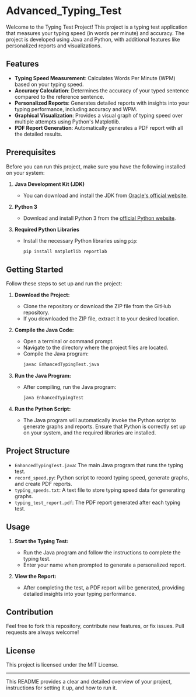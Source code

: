 # Advanced_Typing_Test

Welcome to the Typing Test Project! This project is a typing test application that measures your typing speed (in words per minute) and accuracy. The project is developed using Java and Python, with additional features like personalized reports and visualizations.

## Features

- **Typing Speed Measurement**: Calculates Words Per Minute (WPM) based on your typing speed.
- **Accuracy Calculation**: Determines the accuracy of your typed sentence compared to the reference sentence.
- **Personalized Reports**: Generates detailed reports with insights into your typing performance, including accuracy and WPM.
- **Graphical Visualization**: Provides a visual graph of typing speed over multiple attempts using Python's Matplotlib.
- **PDF Report Generation**: Automatically generates a PDF report with all the detailed results.

## Prerequisites

Before you can run this project, make sure you have the following installed on your system:

1. **Java Development Kit (JDK)**
   - You can download and install the JDK from [Oracle's official website](https://www.oracle.com/java/technologies/javase-jdk11-downloads.html).

2. **Python 3**
   - Download and install Python 3 from the [official Python website](https://www.python.org/downloads/).

3. **Required Python Libraries**
   - Install the necessary Python libraries using `pip`:
     ```bash
     pip install matplotlib reportlab
     ```

## Getting Started

Follow these steps to set up and run the project:

1. **Download the Project:**
   - Clone the repository or download the ZIP file from the GitHub repository.
   - If you downloaded the ZIP file, extract it to your desired location.

2. **Compile the Java Code:**
   - Open a terminal or command prompt.
   - Navigate to the directory where the project files are located.
   - Compile the Java program:
     ```bash
     javac EnhancedTypingTest.java
     ```

3. **Run the Java Program:**
   - After compiling, run the Java program:
     ```bash
     java EnhancedTypingTest
     ```

4. **Run the Python Script:**
   - The Java program will automatically invoke the Python script to generate graphs and reports. Ensure that Python is correctly set up on your system, and the required libraries are installed.

## Project Structure

- `EnhancedTypingTest.java`: The main Java program that runs the typing test.
- `record_speed.py`: Python script to record typing speed, generate graphs, and create PDF reports.
- `typing_speeds.txt`: A text file to store typing speed data for generating graphs.
- `typing_test_report.pdf`: The PDF report generated after each typing test.

## Usage

1. **Start the Typing Test:**
   - Run the Java program and follow the instructions to complete the typing test.
   - Enter your name when prompted to generate a personalized report.

2. **View the Report:**
   - After completing the test, a PDF report will be generated, providing detailed insights into your typing performance.

## Contribution

Feel free to fork this repository, contribute new features, or fix issues. Pull requests are always welcome!

## License

This project is licensed under the MIT License.

---

This README provides a clear and detailed overview of your project, instructions for setting it up, and how to run it.

